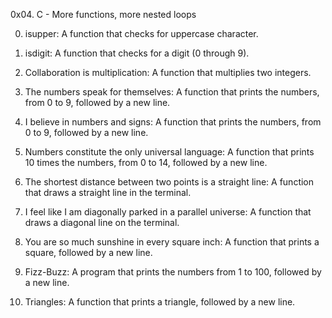 0x04. C - More functions, more nested loops

0. isupper:
A function that checks for uppercase character.

1. isdigit:
A function that checks for a digit (0 through 9).

2. Collaboration is multiplication:
A function that multiplies two integers.

3. The numbers speak for themselves:
A function that prints the numbers, from 0 to 9, followed by a new line.

4. I believe in numbers and signs:
A function that prints the numbers, from 0 to 9, followed by a new line.

5. Numbers constitute the only universal language:
A function that prints 10 times the numbers, from 0 to 14, followed by a new line.

6. The shortest distance between two points is a straight line:
A function that draws a straight line in the terminal.

7. I feel like I am diagonally parked in a parallel universe:
A function that draws a diagonal line on the terminal.

8. You are so much sunshine in every square inch:
A function that prints a square, followed by a new line.

9. Fizz-Buzz:
A  program that prints the numbers from 1 to 100, followed by a new line.

10. Triangles:
A function that prints a triangle, followed by a new line.
